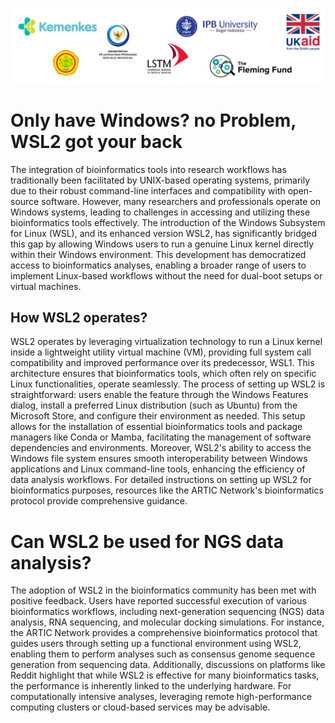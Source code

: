 ![collaboration-logo](../IM/Github_image_banner.png)

# Only have Windows? no Problem, WSL2 got your back

The integration of bioinformatics tools into research workflows has traditionally been facilitated by UNIX-based operating systems, primarily due to their robust command-line interfaces and compatibility with open-source software. However, many researchers and professionals operate on Windows systems, leading to challenges in accessing and utilizing these bioinformatics tools effectively. The introduction of the Windows Subsystem for Linux (WSL), and its enhanced version WSL2, has significantly bridged this gap by allowing Windows users to run a genuine Linux kernel directly within their Windows environment. This development has democratized access to bioinformatics analyses, enabling a broader range of users to implement Linux-based workflows without the need for dual-boot setups or virtual machines.​

## How WSL2 operates?

WSL2 operates by leveraging virtualization technology to run a Linux kernel inside a lightweight utility virtual machine (VM), providing full system call compatibility and improved performance over its predecessor, WSL1. This architecture ensures that bioinformatics tools, which often rely on specific Linux functionalities, operate seamlessly. The process of setting up WSL2 is straightforward: users enable the feature through the Windows Features dialog, install a preferred Linux distribution (such as Ubuntu) from the Microsoft Store, and configure their environment as needed. This setup allows for the installation of essential bioinformatics tools and package managers like Conda or Mamba, facilitating the management of software dependencies and environments. Moreover, WSL2's ability to access the Windows file system ensures smooth interoperability between Windows applications and Linux command-line tools, enhancing the efficiency of data analysis workflows. For detailed instructions on setting up WSL2 for bioinformatics purposes, resources like the ARTIC Network's bioinformatics protocol provide comprehensive guidance. ​

# Can WSL2 be used for NGS data analysis?

The adoption of WSL2 in the bioinformatics community has been met with positive feedback. Users have reported successful execution of various bioinformatics workflows, including next-generation sequencing (NGS) data analysis, RNA sequencing, and molecular docking simulations. For instance, the ARTIC Network provides a comprehensive bioinformatics protocol that guides users through setting up a functional environment using WSL2, enabling them to perform analyses such as consensus genome sequence generation from sequencing data. Additionally, discussions on platforms like Reddit highlight that while WSL2 is effective for many bioinformatics tasks, the performance is inherently linked to the underlying hardware. For computationally intensive analyses, leveraging remote high-performance computing clusters or cloud-based services may be advisable. ​
